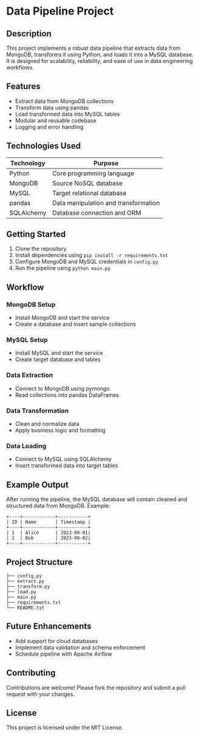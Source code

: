 # Data Pipeline Project

## Description
This project implements a robust data pipeline that extracts data from MongoDB, transforms it using Python, and loads it into a MySQL database. It is designed for scalability, reliability, and ease of use in data engineering workflows.

## Features
- Extract data from MongoDB collections
- Transform data using pandas
- Load transformed data into MySQL tables
- Modular and reusable codebase
- Logging and error handling

## Technologies Used
| Technology | Purpose |
|------------|---------|
| Python     | Core programming language |
| MongoDB    | Source NoSQL database |
| MySQL      | Target relational database |
| pandas     | Data manipulation and transformation |
| SQLAlchemy | Database connection and ORM |

## Getting Started
1. Clone the repository
2. Install dependencies using `pip install -r requirements.txt`
3. Configure MongoDB and MySQL credentials in `config.py`
4. Run the pipeline using `python main.py`

## Workflow
### MongoDB Setup
- Install MongoDB and start the service
- Create a database and insert sample collections

### MySQL Setup
- Install MySQL and start the service
- Create target database and tables

### Data Extraction
- Connect to MongoDB using pymongo
- Read collections into pandas DataFrames

### Data Transformation
- Clean and normalize data
- Apply business logic and formatting

### Data Loading
- Connect to MySQL using SQLAlchemy
- Insert transformed data into target tables

## Example Output
After running the pipeline, the MySQL database will contain cleaned and structured data from MongoDB. Example:
```
+----+------------+-----------+
| ID | Name       | Timestamp |
+----+------------+-----------+
| 1  | Alice      | 2023-08-01|
| 2  | Bob        | 2023-08-02|
+----+------------+-----------+
```

## Project Structure
```
├── config.py
├── extract.py
├── transform.py
├── load.py
├── main.py
├── requirements.txt
└── README.txt
```

## Future Enhancements
- Add support for cloud databases
- Implement data validation and schema enforcement
- Schedule pipeline with Apache Airflow

## Contributing
Contributions are welcome! Please fork the repository and submit a pull request with your changes.

## License
This project is licensed under the MIT License.
